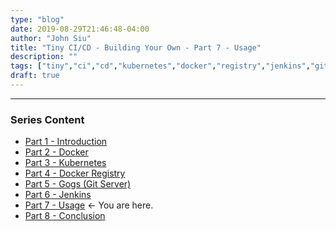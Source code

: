 ```yaml
---
type: "blog"
date: 2019-08-29T21:46:48-04:00
author: "John Siu"
title: "Tiny CI/CD - Building Your Own - Part 7 - Usage"
description: ""
tags: ["tiny","ci","cd","kubernetes","docker","registry","jenkins","git"]
draft: true
---
```

<!--more-->

---

### Series Content

- [Part 1 - Introduction](/blog/tiny-ci-cd-p1-intro/)
- [Part 2 - Docker](/blog/tiny-ci-cd-p2-docker/)
- [Part 3 - Kubernetes](/blog/tiny-ci-cd-p3-k8s/)
- [Part 4 - Docker Registry](/blog/tiny-ci-cd-p4-k8s-registry/)
- [Part 5 - Gogs (Git Server)](/blog/tiny-ci-cd-p5-k8s-gogs/)
- [Part 6 - Jenkins](/blog/tiny-ci-cd-p6-k8s-jenkins/)
- [Part 7 - Usage](/blog/tiny-ci-cd-p7-usage/) <- You are here.
- [Part 8 - Conclusion](/blog/tiny-ci-cd-p8-conclusion/)
